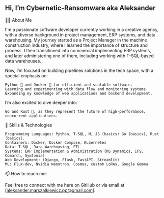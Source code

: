 Hi, I’m Cybernetic-Ransomware
aka Aleksander
---
👨‍💻 About Me

I'm a passionate software developer currently working in a creative agency, with a diverse background in project management, ERP systems, and data warehousing. My journey started as a Project Manager in the machine construction industry, where I learned the importance of structure and process. I then transitioned into commercial implementing ERP systems, and later administering one of them, including working with T-SQL-based data warehouses.

Now, I’m focused on building pipelines solutions in the tech space, with a special emphasis on:

    Python 🐍 and Docker 🐳 for efficient and scalable software.
    Learning and experimenting with data flow and monitoring systems.
    Expanding my knowledge of web applications and backend development.

I’m also excited to dive deeper into:

    Go and Rust 🚀, as they represent the future of high-performance, concurrent applications.

🚀 Skills & Technologies

    Programming Languages: Python, T-SQL, M, JS (basics) Go (basics), Rust (basics), 
    Containers: Docker, Docker Compose, Kubernetes
    Data: T-SQL, Data Warehousing, ETL
    Systems: ERP Implementation & Administration (MS Dynamics, IFS, Comarch, Symfonia)
    Web Development: (Django, Flask, FastAPI, Streamlit)
    ML: Flux-dev, Nvidia Nemotron, Cosmos, custom LoRAs, Google Gemma

📫 How to reach me:

Feel free to connect with me here on GitHub or via email at [aleksander.marszalkiewicz.pp@gmail.com].
